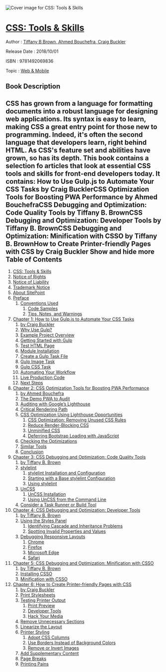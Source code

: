 ![Cover image for CSS: Tools &amp; Skills](https://imgdetail.ebookreading.net/cover/cover/web_mobile/EB9781492069836.jpg)

[CSS: Tools &amp; Skills](https://ebookreading.net/view/book/CSS%3A+Tools+%26amp%3B+Skills-EB9781492069836_1.html "CSS: Tools &amp; Skills")
====================================================================================================================

Author : [Tiffany B Brown](https://ebookreading.net/search/author/Tiffany+B+Brown),[ Ahmed Bouchefra](https://ebookreading.net/search/author/+Ahmed+Bouchefra),[ Craig Buckler](https://ebookreading.net/search/author/+Craig+Buckler)

Release Date : 2018/10/01

ISBN : 9781492069836

Topic : [Web & Mobile](https://ebookreading.net/search/category/web-mobile)

Book Description
-----------------

 CSS has grown from a language for formatting documents into a robust language for designing web applications. Its syntax is easy to learn, making CSS a great entry point for those new to programming. Indeed, it's often the second language that developers learn, right behind HTML.
As CSS's feature set and abilities have grown, so has its depth. This book contains a selection fo articles that look at essential CSS tools and skills for front-end developers today. It contains:
How to Use Gulp.js to Automate Your CSS Tasks by Craig BucklerCSS Optimization Tools for Boosting PWA Performance by Ahmed BouchefraCSS Debugging and Optimization: Code Quality Tools by Tiffany B. BrownCSS Debugging and Optimization: Developer Tools by Tiffany B. BrownCSS Debugging and Optimization: Minification with CSSO by Tiffany B. BrownHow to Create Printer-friendly Pages with CSS by Craig Buckler        Show and hide more                
Table of Contents
-----------------

1. [CSS: Tools &amp; Skills](https://ebookreading.net/view/book/CSS%3A+Tools+%26amp%3B+Skills-EB9781492069836_1.html)
1. [Notice of Rights](https://ebookreading.net/view/book/CSS%3A+Tools+%26amp%3B+Skills-EB9781492069836_1.html#sigil_toc_id_1)
1. [Notice of Liability](https://ebookreading.net/view/book/CSS%3A+Tools+%26amp%3B+Skills-EB9781492069836_1.html#sigil_toc_id_2)
1. [Trademark Notice](https://ebookreading.net/view/book/CSS%3A+Tools+%26amp%3B+Skills-EB9781492069836_1.html#sigil_toc_id_3)
1. [About SitePoint](https://ebookreading.net/view/book/CSS%3A+Tools+%26amp%3B+Skills-EB9781492069836_1.html#sigil_toc_id_4)
1. [Preface](https://ebookreading.net/view/book/CSS%3A+Tools+%26amp%3B+Skills-EB9781492069836_2.html)
    1. [Conventions Used](https://ebookreading.net/view/book/CSS%3A+Tools+%26amp%3B+Skills-EB9781492069836_2.html#preface-conventions)
        1. [Code Samples](https://ebookreading.net/view/book/CSS%3A+Tools+%26amp%3B+Skills-EB9781492069836_2.html#sigil_toc_id_5)
        1. [Tips, Notes, and Warnings](https://ebookreading.net/view/book/CSS%3A+Tools+%26amp%3B+Skills-EB9781492069836_2.html#preface-tips)
1. [Chapter 1: How to Use Gulp.js to Automate Your CSS Tasks](https://ebookreading.net/view/book/CSS%3A+Tools+%26amp%3B+Skills-EB9781492069836_3.html)
    1. [by Craig Buckler](https://ebookreading.net/view/book/CSS%3A+Tools+%26amp%3B+Skills-EB9781492069836_3.html#sigil_toc_id_6)
    1. [Why Use Gulp?](https://ebookreading.net/view/book/CSS%3A+Tools+%26amp%3B+Skills-EB9781492069836_3.html#whyusegulp)
    1. [Example Project Overview](https://ebookreading.net/view/book/CSS%3A+Tools+%26amp%3B+Skills-EB9781492069836_3.html#exampleprojectoverv)
    1. [Getting Started with Gulp](https://ebookreading.net/view/book/CSS%3A+Tools+%26amp%3B+Skills-EB9781492069836_3.html#gettingstartedwithg)
    1. [Test HTML Page](https://ebookreading.net/view/book/CSS%3A+Tools+%26amp%3B+Skills-EB9781492069836_3.html#testhtmlpage)
    1. [Module Installation](https://ebookreading.net/view/book/CSS%3A+Tools+%26amp%3B+Skills-EB9781492069836_3.html#moduleinstallation)
    1. [Create a Gulp Task File](https://ebookreading.net/view/book/CSS%3A+Tools+%26amp%3B+Skills-EB9781492069836_3.html#createagulptaskfile)
    1. [Gulp Image Task](https://ebookreading.net/view/book/CSS%3A+Tools+%26amp%3B+Skills-EB9781492069836_3.html#gulpimagetask)
    1. [Gulp CSS Task](https://ebookreading.net/view/book/CSS%3A+Tools+%26amp%3B+Skills-EB9781492069836_3.html#gulpcsstask)
    1. [Automating Your Workflow](https://ebookreading.net/view/book/CSS%3A+Tools+%26amp%3B+Skills-EB9781492069836_3.html#automatingyourworkf)
    1. [Live Production Code](https://ebookreading.net/view/book/CSS%3A+Tools+%26amp%3B+Skills-EB9781492069836_3.html#liveproductioncode)
    1. [Next Steps](https://ebookreading.net/view/book/CSS%3A+Tools+%26amp%3B+Skills-EB9781492069836_3.html#nextsteps)
1. [Chapter 2: CSS Optimization Tools for Boosting PWA Performance](https://ebookreading.net/view/book/CSS%3A+Tools+%26amp%3B+Skills-EB9781492069836_4.html)
    1. [by Ahmed Bouchefra](https://ebookreading.net/view/book/CSS%3A+Tools+%26amp%3B+Skills-EB9781492069836_4.html#sigil_toc_id_7)
    1. [The Demo PWA to Audit](https://ebookreading.net/view/book/CSS%3A+Tools+%26amp%3B+Skills-EB9781492069836_4.html#thedemopwatoaudit)
    1. [Auditing with Google’s Lighthouse](https://ebookreading.net/view/book/CSS%3A+Tools+%26amp%3B+Skills-EB9781492069836_4.html#auditingwithgoogles)
    1. [Critical Rendering Path](https://ebookreading.net/view/book/CSS%3A+Tools+%26amp%3B+Skills-EB9781492069836_4.html#criticalrenderingpa)
    1. [CSS Optimization Using Lighthouse Opportunities](https://ebookreading.net/view/book/CSS%3A+Tools+%26amp%3B+Skills-EB9781492069836_4.html#cssoptimizationusin)
        1. [CSS Optimization: Removing Unused CSS Rules](https://ebookreading.net/view/book/CSS%3A+Tools+%26amp%3B+Skills-EB9781492069836_4.html#cssoptimizationremo)
        1. [Reduce Render-Blocking CSS](https://ebookreading.net/view/book/CSS%3A+Tools+%26amp%3B+Skills-EB9781492069836_4.html#reducerenderblockin)
        1. [Unminified CSS](https://ebookreading.net/view/book/CSS%3A+Tools+%26amp%3B+Skills-EB9781492069836_4.html#unminifiedcss)
        1. [Deferring Bootstrap Loading with JavaScript](https://ebookreading.net/view/book/CSS%3A+Tools+%26amp%3B+Skills-EB9781492069836_4.html#deferringbootstrapl)
    1. [Checking the Optimizations](https://ebookreading.net/view/book/CSS%3A+Tools+%26amp%3B+Skills-EB9781492069836_4.html#checkingtheoptimiza)
    1. [Similar Tools](https://ebookreading.net/view/book/CSS%3A+Tools+%26amp%3B+Skills-EB9781492069836_4.html#similartools)
    1. [Conclusion](https://ebookreading.net/view/book/CSS%3A+Tools+%26amp%3B+Skills-EB9781492069836_4.html#conclusion)
1. [Chapter 3: CSS Debugging and Optimization: Code Quality Tools](https://ebookreading.net/view/book/CSS%3A+Tools+%26amp%3B+Skills-EB9781492069836_5.html)
    1. [by Tiffany B. Brown](https://ebookreading.net/view/book/CSS%3A+Tools+%26amp%3B+Skills-EB9781492069836_5.html#sigil_toc_id_8)
    1. [stylelint](https://ebookreading.net/view/book/CSS%3A+Tools+%26amp%3B+Skills-EB9781492069836_5.html#stylelint)
        1. [stylelint Installation and Configuration](https://ebookreading.net/view/book/CSS%3A+Tools+%26amp%3B+Skills-EB9781492069836_5.html#stylelintinstallati)
        1. [Starting with a Base stylelint Configuration](https://ebookreading.net/view/book/CSS%3A+Tools+%26amp%3B+Skills-EB9781492069836_5.html#startingwithabasest)
        1. [Using stylelint](https://ebookreading.net/view/book/CSS%3A+Tools+%26amp%3B+Skills-EB9781492069836_5.html#usingstylelint)
    1. [UnCSS](https://ebookreading.net/view/book/CSS%3A+Tools+%26amp%3B+Skills-EB9781492069836_5.html#uncss)
        1. [UnCSS Installation](https://ebookreading.net/view/book/CSS%3A+Tools+%26amp%3B+Skills-EB9781492069836_5.html#uncssinstallation)
        1. [Using UnCSS from the Command Line](https://ebookreading.net/view/book/CSS%3A+Tools+%26amp%3B+Skills-EB9781492069836_5.html#usinguncssfromtheco)
    1. [Consider a Task Runner or Build Tool](https://ebookreading.net/view/book/CSS%3A+Tools+%26amp%3B+Skills-EB9781492069836_5.html#considerataskrunner)
1. [Chapter 4: CSS Debugging and Optimization: Developer Tools](https://ebookreading.net/view/book/CSS%3A+Tools+%26amp%3B+Skills-EB9781492069836_6.html)
    1. [by Tiffany B. Brown](https://ebookreading.net/view/book/CSS%3A+Tools+%26amp%3B+Skills-EB9781492069836_6.html#sigil_toc_id_9)
    1. [Using the Styles Panel](https://ebookreading.net/view/book/CSS%3A+Tools+%26amp%3B+Skills-EB9781492069836_6.html#using-the-styles-pa)
        1. [Identifying Cascade and Inheritance Problems](https://ebookreading.net/view/book/CSS%3A+Tools+%26amp%3B+Skills-EB9781492069836_6.html#identifying-cascade)
        1. [Spotting Invalid Properties and Values](https://ebookreading.net/view/book/CSS%3A+Tools+%26amp%3B+Skills-EB9781492069836_6.html#spotting-invalid-pr)
    1. [Debugging Responsive Layouts](https://ebookreading.net/view/book/CSS%3A+Tools+%26amp%3B+Skills-EB9781492069836_6.html#debugging-responsiv)
        1. [Chrome](https://ebookreading.net/view/book/CSS%3A+Tools+%26amp%3B+Skills-EB9781492069836_6.html#chrome)
        1. [Firefox](https://ebookreading.net/view/book/CSS%3A+Tools+%26amp%3B+Skills-EB9781492069836_6.html#firefox)
        1. [Microsoft Edge](https://ebookreading.net/view/book/CSS%3A+Tools+%26amp%3B+Skills-EB9781492069836_6.html#microsoft-edge)
        1. [Safari](https://ebookreading.net/view/book/CSS%3A+Tools+%26amp%3B+Skills-EB9781492069836_6.html#safari)
1. [Chapter 5: CSS Debugging and Optimization: Minification with CSSO](https://ebookreading.net/view/book/CSS%3A+Tools+%26amp%3B+Skills-EB9781492069836_7.html)
    1. [by Tiffany B. Brown](https://ebookreading.net/view/book/CSS%3A+Tools+%26amp%3B+Skills-EB9781492069836_7.html#sigil_toc_id_10)
    1. [Installing CSSO](https://ebookreading.net/view/book/CSS%3A+Tools+%26amp%3B+Skills-EB9781492069836_7.html#installing-csso)
    1. [Minification with CSSO](https://ebookreading.net/view/book/CSS%3A+Tools+%26amp%3B+Skills-EB9781492069836_7.html#minification-with-c)
1. [Chapter 6: How to Create Printer-friendly Pages with CSS](https://ebookreading.net/view/book/CSS%3A+Tools+%26amp%3B+Skills-EB9781492069836_8.html)
    1. [by Craig Buckler](https://ebookreading.net/view/book/CSS%3A+Tools+%26amp%3B+Skills-EB9781492069836_8.html#sigil_toc_id_11)
    1. [Print Stylesheets](https://ebookreading.net/view/book/CSS%3A+Tools+%26amp%3B+Skills-EB9781492069836_8.html#printstylesheets)
    1. [Testing Printer Output](https://ebookreading.net/view/book/CSS%3A+Tools+%26amp%3B+Skills-EB9781492069836_8.html#testingprinteroutpu)
        1. [Print Preview](https://ebookreading.net/view/book/CSS%3A+Tools+%26amp%3B+Skills-EB9781492069836_8.html#printpreview)
        1. [Developer Tools](https://ebookreading.net/view/book/CSS%3A+Tools+%26amp%3B+Skills-EB9781492069836_8.html#developertools)
        1. [Hack Your Media](https://ebookreading.net/view/book/CSS%3A+Tools+%26amp%3B+Skills-EB9781492069836_8.html#hackyourmedia)
    1. [Remove Unnecessary Sections](https://ebookreading.net/view/book/CSS%3A+Tools+%26amp%3B+Skills-EB9781492069836_8.html#removeunnecessaryse)
    1. [Linearize the Layout](https://ebookreading.net/view/book/CSS%3A+Tools+%26amp%3B+Skills-EB9781492069836_8.html#linearizethelayout)
    1. [Printer Styling](https://ebookreading.net/view/book/CSS%3A+Tools+%26amp%3B+Skills-EB9781492069836_8.html#printerstyling)
        1. [Adopt CSS Columns](https://ebookreading.net/view/book/CSS%3A+Tools+%26amp%3B+Skills-EB9781492069836_8.html#adoptcsscolumns)
        1. [Use Borders Instead of Background Colors](https://ebookreading.net/view/book/CSS%3A+Tools+%26amp%3B+Skills-EB9781492069836_8.html#usebordersinsteadof)
        1. [Remove or Invert Images](https://ebookreading.net/view/book/CSS%3A+Tools+%26amp%3B+Skills-EB9781492069836_8.html#removeorinvertimage)
    1. [Add Supplementary Content](https://ebookreading.net/view/book/CSS%3A+Tools+%26amp%3B+Skills-EB9781492069836_8.html#addsupplementarycon)
    1. [Page Breaks](https://ebookreading.net/view/book/CSS%3A+Tools+%26amp%3B+Skills-EB9781492069836_8.html#pagebreaks)
    1. [Printing Pains](https://ebookreading.net/view/book/CSS%3A+Tools+%26amp%3B+Skills-EB9781492069836_8.html#printingpains)
